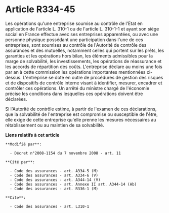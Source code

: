 # Article R334-45

Les opérations qu'une entreprise soumise au contrôle de l'Etat en application de l'article L. 310-1 ou de l'article L.
310-1-1 et ayant son siège social en France effectue avec ses entreprises apparentées, ou avec une personne physique
possédant une participation dans l'une de ces entreprises, sont soumises au contrôle de l'Autorité de contrôle des assurances
et des mutuelles, notamment celles qui portent sur les prêts, les garanties et les opérations hors bilan, les éléments
admissibles pour la marge de solvabilité, les investissements, les opérations de réassurance et les accords de répartition
des coûts. L'entreprise déclare au moins une fois par an à cette commission les opérations importantes mentionnées ci-dessus.
L'entreprise se dote en outre de procédures de gestion des risques et de dispositifs de contrôle interne visant à identifier,
mesurer, encadrer et contrôler ces opérations. Un arrêté du ministre chargé de l'économie précise les conditions dans
lesquelles ces opérations doivent être déclarées.

Si l'Autorité de contrôle estime, à partir de l'examen de ces déclarations, que la solvabilité de l'entreprise est compromise
ou susceptible de l'être, elle exige de cette entreprise qu'elle prenne les mesures nécessaires au rétablissement ou au
maintien de sa solvabilité.

**Liens relatifs à cet article**

	**Modifié par**:

	  - Décret n°2008-1154 du 7 novembre 2008 - art. 11

	**Cité par**:

	  - Code des assurances - art. A334-5 (M)
	  - Code des assurances - art. A334-6 (V)
	  - Code des assurances - art. A344-14 (V)
	  - Code des assurances - art. Annexe II art. A344-14 (Ab)
	  - Code des assurances - art. R336-1 (M)

	**Cite**:

	  - Code des assurances - art. L310-1
